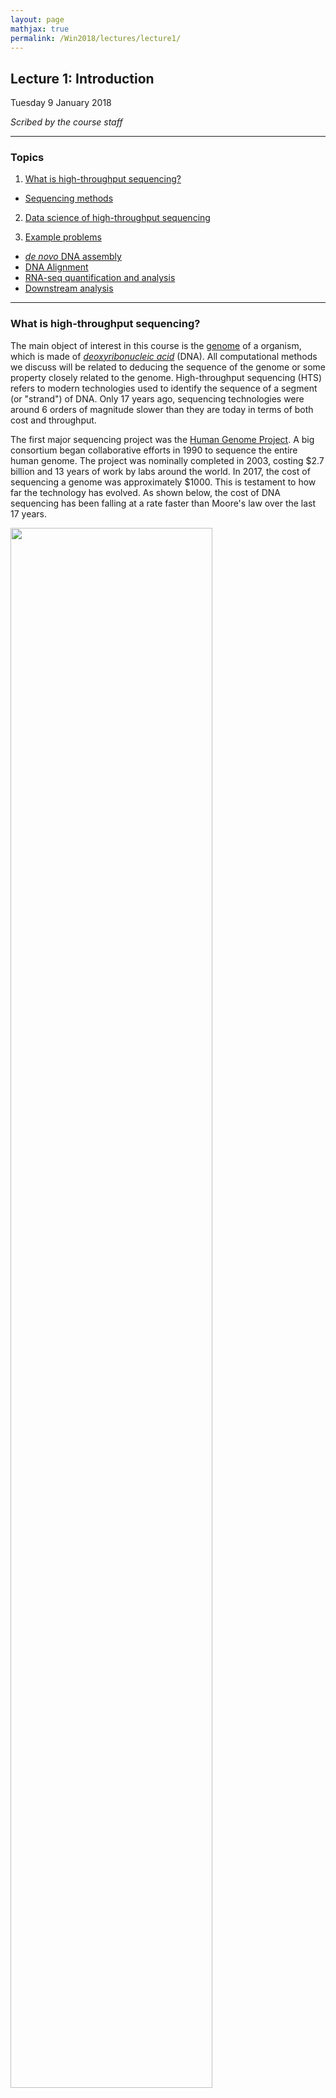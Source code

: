 ```yaml
---
layout: page
mathjax: true
permalink: /Win2018/lectures/lecture1/
---
```

## Lecture 1: Introduction

Tuesday 9 January 2018

_Scribed by the course staff_

-----------------

### Topics

1. <a href='#what'> What is high-throughput sequencing? </a>  
  - <a href='#seq'> Sequencing methods
2. <a href='#ds-or-hts'> Data science of high-throughput sequencing </a>  
  <!-- - <a href='#tools'> Tools used </a> -->
3. <a href='#examples'> Example problems </a>
  - <a href='#assembly'> _de novo_ DNA assembly </a>  
  - <a href='#align'> DNA Alignment</a>
  - <a href='#rnaseq'> RNA-seq quantification and analysis </a>
  - <a href='#downstream'> Downstream analysis </a>

----------------

<!---

### What is high-throughput sequencing? <a id='what'></a>

This course is about Data Science for High-throughput sequencing. The basic object of interest is the DNA or the genome, a sequence of four letters: A, C, T, G. The sequence could be very long. In the human, the sequence is made up of chromosomes, totaling about 3B chars. In bacteria, its on the order of millions, and surprisingly, in plants, the genome can be several billions of characters long.

The problem of sequencing is basically the problem of estimating the sequence ACTG of an organism. Sequencing has been around since the 80s starting with Sanger Sequence. In the 1990s, the NIH decided to fund a massive project for sequencing the human genome. A company called Solera arrived later in the game and provided competition for this government funded genome project. In the end, it was declared a tie, and the first draft of the genome was published in 2003. At the time, sequencing the genome was very expensive, roughly $1 per symbol. But something interesting happened in the 15 years afterwards.

The cool thing about technology is that once is proven possible, others will find cheaper, more efficient ways to solve the same problem. For HTS, this resulted in a huge speedup and a huge reduction in cost. Now, it takes a few hours or at most a day to sequence a genome for only $1000. This is a remarkable curve because there does not exist many technologies that produce this curve. We also see that these costs have plateaued in the recent 2 years.

Sequencing is basically the process of humans replicating nature. In nature, whenever a cell replicates, the DNA in the cell gets repeated; there is a process of copying DNA. Humans have designed machines mimicking this replication process.

The process of reading the genome is difficult. Instead of getting the entire genome at once, we instead break it up into several short fragments called **reads**. The length of a read depends on the sequencing technology, but the most common technology is pioneered by the company Illumina, resulting in reads of less than 200 characters long (much shorter than the length of any genome). However, we obtain many reads sampled quite densely across the genome. A lot of the sequencing problem is in estimating the genome from quite noisy data (i.e. noisy reads).

We will discuss the chemistry in more detail next lecture, but at a high level we read several parts of the genome in parallel, a very fast process.

### Microscope in the big data era

A microscope is a technology build to observe many different things. HTS is like a microscope in this sense: HTS allows us to make observations about many different things.

The sequencing started by sequencing the human genome: DNA. But humans have figured out how to sequence other (related) types of biomolecules as well, such as RNA. This results in one platform (HTS) that can be applied for different types of biomolecules. In a nutshell, we start with some biological measurement problem. The biochemist works hard to convert the biomolecule of interest into DNA, which we feed into a HTS machine. After obtaining noisy reads, the computational part comes in. Overall, we estimate something about biology given reads.

We will discuss the biochemistry briefly. We believe that knowing something about the chemistry so that when we design algorithms, we are cognizant of the physical systems we are designing these algorithms for.

Some quick math: We start with 3 billion bases ${A, C, T, G}$, the length of the genome $G$. Suppose each read has a length $L$ of 100 bases. The **coverage depth** is the average number of reads that cover a given character in the genome. To achieve a coverage depth $C$ of 30x, we would need $N=900,000,000$ reads.

$C = NL/G$

This gives us a sense of how big this data is. Therefore any algorithm that runs superlinearly in the amount of data will take too long for practical purposes here. In this course, when we say low complexity v. high complexity, we are talking about linear v. nonlinear.

Several HTS assays exist, allowing biologists to observe different kinds of data by reducing it to the same DNA-estimation problem. Examples of these assays include Hi-C-Seq, which measures 3D DNA structure, RNA-Seq, which measure RNA, and ChIP-Seq, which measures chromatic accessibility (epigenetics).

**RNA-Seq**: By observing RNA, we get a sense of function. Unlike DNA, which is the same in all cells, different cells and different types of cells express different RNA. Therefore RNA gives us a sense of the dynamic processes. Scientists have managed to harness the natural process of reverse transcription to create technologies for estimating the amount of RNA in cells.

**ChIP-Seq**: Different epigenetic markers (biomolecules that interact directly with the DNA) capture how the genome is regulated. Different proteins bind to parts of the genome, affecting that region's accessibility and hence how much that region is expressed. ChIP-Seq allows us to select out the parts of the genome which are around the binding protein.

**Hi-C-Seq**: In the simplest sense, DNA is a linear structure; however, in an actual cell the DNA is crunched up in some kind of 3D structure. A contact map gives us a sense of which regions of the genome (which  may be very far apart) are statistically likely to be interacting. Hi-C crosslinks regions DNA that are close in distance. After cutting the DNA around the crosslinked regions, we can build a contact map (and hence 3D structure) using HTS.

In summary, HTS can be applied for applications as diverse as functional genomics, population genetics, phenotype prediction, cancer, drug prediction, pathogen detection, and prenatal testing (cell-free DNA for noninvasive testing).

### HTS data science Problems

At the low level, we need to process the read data. We will talk about assembly, phasing, quantification, and variant calling.

Managing the data is another issue: compression and privacy

Utilizing the data downstream include problems such as genome-wide association studies (figuring gout which variation of the genome is correlation with a phenotype), multi-omics analysis, phylogenetic tree reconstruction, and single-cell analysis.

It turns out in that in the last few years, HTS technology has evolved to the point of allowing us to observe the RNA in individual cells (microfluidics).

**The goal of this course is to discuss fast, scalable, and statistically accurate inference algorithms.** --->

### What is high-throughput sequencing? <a id='what'></a>

The main object of interest in this course
is the [genome](https://en.wikipedia.org/wiki/Genome) of a
organism, which is made of
[_deoxyribonucleic acid_](https://ghr.nlm.nih.gov/handbook/basics/dna) (DNA).
All computational methods we discuss will
be related to deducing the sequence of the genome
or some property closely related to the genome. High-throughput sequencing (HTS) refers to modern technologies used to identify the sequence of a segment (or "strand") of DNA. Only 17 years ago, sequencing technologies were around 6 orders
of magnitude slower than they are today in terms of both cost and throughput.

The first major sequencing project was the
[Human Genome Project](https://www.genome.gov/10001772).
A big consortium began collaborative efforts in 1990 to
sequence the entire human genome.
The project was nominally completed in 2003, costing $2.7 billion and 13 years of
work by labs around the world. In 2017, the cost of sequencing a genome was approximately $1000. This is testament to how far the technology has
evolved. As shown below,
the cost of DNA sequencing has been falling
at a rate faster than Moore's law over the last
17 years.

<div class="fig figcenter fighighlight">
  <img src="/Win2018/assets/lecture1/HTS_cost.png" width="80%">
  <div class="figcaption">Cost of DNA sequencing over the years.</div>
</div>

DNA is a very important biomolecule,
but it’s only one of many important biomolecules.
Other important biological molecules include
[ribonucleic acids](https://en.wikipedia.org/wiki/RNA) (RNA)
and [proteins](https://en.wikipedia.org/wiki/Protein).
Some innovative bio-chemistry has allowed the
use of DNA sequencing technology for measuring properties of
various other biological molecules (and there are even proposals on how to use DNA sequencing for
[detecting dark matter](http://arxiv.org/abs/1206.6809)).

HTS can be thought of as a microscope
that can be used to measure a variety of quantities. The basic paradigm (shown below) is to reduce the estimation problem of
interest to a DNA sequencing problem, which can be handled
using HTS. This is similar in principle
to the reduction used to solve many mathematical problems
or to show NP-hardness of various problems.

<div class="fig figcenter fighighlight">
  <img src="/Win2018/assets/lecture1/star_seq_paradigm.png" width="99%">
  <div class="figcaption">The X-Seq paradigm: Convert the problem of interest to a DNA sequencing problem.</div>
</div>  

To get a sense of the scale of the data, consider the human genome $$G$$ which consists of 3 billion bases $$\{A, C, T, G\}$$. Suppose each read has a length $$L$$ of 100 bases. The _coverage depth_ is the average number of reads that cover a given base in the genome. To achieve a coverage depth $$C$$ of 30x, we would need $$N=900,000,000$$ reads since $$C = NL/G$$. Therefore any algorithm that runs superlinearly in the amount of data will take too long for practical purposes here. In this course, when we say low complexity v. high complexity, we are really talking about linear v. nonlinear.

For the biochemist, the challenge is in determining how to convert the problem of
interest to a problem which can be tackled
using HTS. This is similar to how biologists design experiments such that the results can
be observed under a microscope. For the computational biologist, the challenge is in performing the relevant type of
inference on the
data observed using HTS.
Some important sequencing assays are:

- RNA-Seq: RNA is an important intermediate product for producing protein from DNA.
While every cell in an organism has the same DNA, an individual cell's RNA content may be very different. RNA in cells can also vary depending on temporal and environmental factors. RNA-Seq is an assay that "measures" RNA, and
this was the first assay in which HTS was used to measure a molecule other than
DNA. The assay was developed in 2008 by
[Mortazavi _et al_](http://www.nature.com/nmeth/journal/v5/n7/abs/nmeth.1226.html).

- ChIP-Seq: Different cells express different RNA because of _epigenetic_ factors or molecules that influence how the genome is packed in the cell. DNA in cells
are bound to proteins called histones, and for different cells, different parts of the genome are bound to histones. DNA wrapped around histones are harder to access and are not converted to RNA. ChIP-Seq is
an assay which was developed measure the
regions of the genome that are bound to histones. This assay was developed in 2007 by
[Johnson _et al_.](http://science.sciencemag.org/content/316/5830/1497).
Another recent assay called
[ATAC-seq](http://www.nature.com/nmeth/journal/v10/n12/full/nmeth.2688.html)
measures regions of the genome that are _not_ bound to histones.

- Hi-C-Seq: This assay measures the 3D
structure of molecules and was developed by
[Belton _et al_.](http://www.ncbi.nlm.nih.gov/pmc/articles/PMC3874846/)
in 2012.

One of the most interesting and important problems in genomics is
predicting _phenotype_ (physical characteristics
such as a person's height or a person's favorite color)
from _genotype_ (DNA sequence).
In medicine, understanding the relationship between phenotype and genotype can allow researchers to predict a patient's susceptibility
to certain diseases by sequencing the patient's genome. A big success-story here is the
discovery that presence of a particular mutation in the
gene [BRCA1](http://www.cancer.gov/about-cancer/causes-prevention/genetics/brca-fact-sheet)
increases the risk of breast cancer to around
45%.

Another important application of HTS is
[cancer](http://cancergenome.nih.gov/cancergenomics/whatisgenomics/whatis).
Cancer is a "disease of the genome." It is caused
by rearrangements of the genome, which are sometimes very large.
By sequencing cancer cells, one gets information about
the nature of the cancer-causing mutation and can
tailor treatment.

[Non-invasive pre-natal testing](http://www.mayoclinic.org/tests-procedures/noninvasive-prenatal-testing/home/ovc-20187358)
for genetic birth defects
is another powerful application of
HTS. Traces of fetal DNA can be found
in the blood of the mother. The main idea here
is to sequence the maternal blood and
infer fetal genetic birth defects from the sequence.
HTS has been used successfully for detecting
[Down syndrome](http://www.mayoclinic.org/diseases-conditions/down-syndrome/basics/tests-diagnosis/con-20020948).

#### Sequencing methods <a id='seq'></a>

Science progresses by the
invention of measuring methods.
HTS is one such measurement
tool; however,
HTS is different
from many measurement tools because it
has a significant computational component. HTS (also called
[_shotgun sequencing_](https://en.wikipedia.org/wiki/Shotgun_sequencing))
takes the DNA
sequence as input, breaks it into smaller fragments or _reads_, and
returns a noisy version of these smaller fragments. We note that the length of reads range from 50-50000
while the human genome is of length 3 billion. Fortunately,
these small noisy subsequences also contain information
about the genome. While a single read contains very little
information about the entire sequencing,  a
typical experiment generates a few hundred million reads
(and hence is called "high-throughput"). Extraction of the information contained within reads requires clever
computational processing, and this is the flavor of problems
we will discuss in this class. We also note that the sequencing process can be very noisy. Each of the reads can be potentially different from the original subsequence of the DNA the read came
from.

The sequencing revolution arose due to the rapid evolution of sequencing
technologies. Sequencing began with
[Fred Sanger](https://en.wikipedia.org/wiki/Frederick_Sanger),
who first came up with
[Sanger sequencing](https://en.wikipedia.org/wiki/Sanger_sequencing) technology.
This was a relatively low-throughput technology and was the dominant technology
until the late 1990s.
[Second generation sequencing](http://genomesunzipped.org/2010/09/basics-second-generation-sequencing.php)
is most heavily represented by [Illumina](http://www.illumina.com/technology/next-generation-sequencing.html)
and is currently the dominant technology. Recent developments in Illumina sequencing have
allowed scientists perform
[single-cell sequencing](https://en.wikipedia.org/wiki/Single_cell_sequencing) or the sequencing of individual cells.
Companies like
[PacBio](http://www.pacb.com/smrt-science/smrt-sequencing/)
and [Oxford Nanopore](https://nanoporetech.com/applications/dna-nanopore-sequencing) have led recent developments in third and fourth generation
sequencing technologies.

HTS is a fast changing area with new technologies
emerging constantly. All these technologies give us reads, but each
uses different chemical processes to generate the reads. There are two
main properties of reads that are important from a computational perspective:

1. _Read lengths_: The longer the reads are the more information they contain.
Ideally, a read is simply the entire genome. Unfortunately, a read of such length is not achievable by chemistry today or in the foreseeable future.
Illumina reads are around 100bp-200bp long, and
PacBio reads are over 10000 bp long. While PacBio reads are longer than Illumina
reads, they are still much shorter than genome lengths.  
2. _Error rates and types of errors_: Illumina has relatively low error rates of 1-2%, and errors here are mostly substitution errors (_i.e._ a base being
replaced by some other base). PacBio reads have higher error rates
of 10-15%, and errors here are insertions and deletions.

The figure below shows some characteristics of different sequencing technologies.
<div class="fig figcenter fighighlight">
  <img src="/Win2018/assets/lecture1/Figure5_different_sequencing_technologies.png" width="99%">
  <div class="figcaption">Characteristics of different sequencing technologies.</div>
</div>

### Data science of high-throughput sequencing <a id='ds-or-hts'></a>

The success of HTS is mainly due to
the creative use of read data to solve various problems. For this course, data science problems can be categorized into one of three types:

1. _Data processing_:
- Assembly or _de novo_ assembly: Recovering the DNA or RNA from short noisy reads.  
- Variant calling: Individuals of the same species have very similar genomes.
For example, any two humans share 99.8% of their genetic material. Because a reference human genome is available,
scientists are often interested in the differences of an individual's genome
from this reference genome. Variant calling is the problem of inferring these differences.  
- Phasing: The chromosomes in humans (and other higher animals) come in pairs but
are crushed and sequenced together. Often scientists want to separate the sequence
on the two chromosomes. This is called the phasing problem.  
- Quantification: RNA is an important biological molecule in cells, as discussed
above. There are potentially 10000s types of RNA molecules observed in an individual cell. Quantification is a counting problem; scientists are interested
in estimating how many copies of each type of RNA are in a cell or population of cells.

2. _Data management_: With large databases, natural problems that arise include
- Privacy
- Compression

3. _Data utilization_: Here we use the data to make useful inferences. These problems include  
- Single-cell analysis: Properties like diversity in cell populations are inferred from single-cell datasets.
- [Genome Wide Association Studies](https://en.wikipedia.org/wiki/Genome-wide_association_study)
(GWAS): This problem looks at the association between genomes and
various characteristics of individuals.  
- Multi-omics data analysis: Methods for combining DNA, RNA, and
protein measurements to make predictions.

These different problems are illustrated below:
<div class="fig figcenter fighighlight">
  <img src="/Win2018/assets/lecture1/Figure4_problem_collage.png" width="70%">
  <div class="figcaption">Data science of High-throughput sequencing.</div>
</div>

<!--
#### Tools used <a id='tools'></a>

When working with HTS data, we first attempt to model the data. This usually involves many assumptions which are
not true in practice. While inaccurate, these models are used to come up with initial interesting algorithms. As real data often does
not satisfy these assumptions, some additional effort is required to get working algorithms even when the modeling is reasonable. Some tools we will use in this course are:

- Combinatorial algorithms: Problems like genome assembly involve working on
combinatorial objects like graphs, and combinatorial algorithms naturally follow.
- Statistical Signal Processing: Because the data is noisy, we need signal processing techniques for dealing with the noise.  
- Information Theory: When performing inference, this gives a sense of how much data is necessary to achieve "good" estimates, allowing us to design optimal algorithms to achieve such estimates.
- Machine Learning
-->

### Example Applications <a id='examples'></a>

In this section, we discuss representative problems that will be
covered in this course.

#### DNA-assembly (_de novo_)<a id='assembly'></a>

The DNA sequencer outputs an analog signal (e.g. light intensities
or electric signals). We want to process this
signal to get the sequence. In essence, one could think of the DNA as a message,
the sequencer as a communication channel, and the base caller and assembler as the
decoder. This abstraction is shown below:

<div class="fig figcenter fighighlight">
  <img src="/Win2018/assets/lecture1/Figure6_DNA_decoding.png" width="70%">
  <div class="figcaption">DNA assembly as a message decoding problem.</div>
</div>

This abstraction gives us multiple avenues of exploring potential problems.
The extraction of digital information (discrete bases) from analog signals is a statistical signal processing problem. This involves various stochastic models with many parameters which need to be estimated.
Furthermore, one often has to account for
signals from adjacent bases interfering with one another. Dealing with intersymbol
interference is also a signal processing problem.

We can also consider the problem of assembling the genome from the reads obtained
after processing the analog signals. We want to first obtain an estimate of the number of reads necessary to be able to assemble with
reasonable accuracy. Using tools from information theory, we can
identify bottlenecks and design principles to deal with them, allowing us to
design efficient algorithms to overcome these bottlenecks. By efficient
here we mean linear in the number of reads.
In general, the size of data makes any super-linear algorithm unfeasible
in most cases; however, there are cases where smart algorithm design
and low level optimized software allows one to use algorithms that are quadratic in the number of reads.

_de novo_ here means "from new," which is relevant when we assemble a genome for the first item, for example in a new strain of bacteria or in cancer.

#### DNA Alignment<a id='align'></a>

The alignment problem is as follows: given a reference genome and a new read, we are interested in finding where the new read aligns to the reference genome. This is useful for finding the genomic regions that distinguish two individuals, which may indicate risk for disease and likelihood of possessing certain phenotypes. This problem is nontrivial for three reasons:

1. There are errors in the reads, and therefore looking for exact alignment is challenging.
2. The genome is quite repetitive, and therefore a read may have several places it can align to. In fact, there are regions of the genome (e.g. [Alu repeats](https://en.wikipedia.org/wiki/Alu_element)) that are repeated millions of times.
3. Recall above that we need to align $$ N = $$ 900,000,000  reads to a length 3B genome. Therefore the naive process of scanning the entire genome for each read's match is too slow.

#### RNA quantification and analysis<a id='rnaseq'></a>

As discussed above, RNA is another important biological molecule.
There exists around 20000-100000 RNA sequences (or _transcripts_) floating in each cell,
each of which are 1000-10000 bp long. Biologists are interested in the problem of _quantifying_ or estimating the number of each RNA transcript (the _expression level_ of that transcript) in a cell.

Biologists and chemists have figured out ways to convert RNA back into DNA
(mainly using an enzyme called _reverse transcriptase_) and then sequence the DNA to get reads using HTS. The computational problem is trying
to estimate the number of transcripts of each type from these reads.

One often uses the reference of known transcripts observed in an organism: the  _transcriptome_. Despite there existing a reference, many transcripts have common subsequences and therefore one can not always be sure of where
a read originates from. A good algorithm for solving this problem is
[expectation-maximization](https://en.wikipedia.org/wiki/Expectation%E2%80%93maximization_algorithm) (EM).

#### Downstream analysis<a id='downstream'></a>

Suppose we measure gene expression levels of two types of mice, for example a stressed mouse v. a relaxed mouse. Based on the expression levels of all 20000 genes, we can ask: which genes distinguish the two mouse states? This problem is known as _differential expression_.

Additionally, because there are so many genes, by sheer luck, some genes may appear to be significant. To account for this issue, we will leverage techniques from _multiple hypothesis testing_ (e.g. false detection rate control).

In a bulk experiment, a biologist crushes the 100s of millions of cells in a tissue together. After sequencing, the biologist obtains a mixture of the RNA
of all cells in the tissue. The transcript counts (or abundances) obtained
are therefore an estimate of the sum over all cells. Recent technologies have allowed biologists to sequence biological samples such as tissue at the single-cell resolution. Single-cell technologies allow researchers to observe the diversity of cells within a cell population. Relevant problems here include dimensionality reduction, clustering, and identifying relevant features for characterizing cell types.

-----------------

[Slides](/Win2018/lectures/lecture1_slides.pdf)
